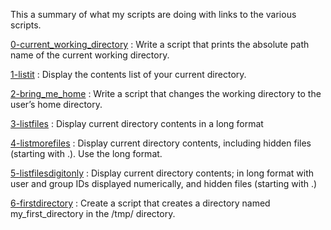 This a summary of what my scripts are doing with links to the various scripts.

[0-current_working_directory](0-current_working_directory) : Write a script that prints the absolute path name of the current working directory.

[1-listit](1-listit) : Display the contents list of your current directory.

[2-bring_me_home](2-bring_me_home) : Write a script that changes the working directory to the user’s home directory.

[3-listfiles](3-listfiles) : Display current directory contents in a long format

[4-listmorefiles](4-listmorefiles) : Display current directory contents, including hidden files (starting with .). Use the long format.

[5-listfilesdigitonly](5-listfilesdigitonly) : Display current directory contents; in long format with user and group IDs displayed numerically, and hidden files (starting with .)

[6-firstdirectory](6-firstdirectory) : Create a script that creates a directory named my_first_directory in the /tmp/ directory.


